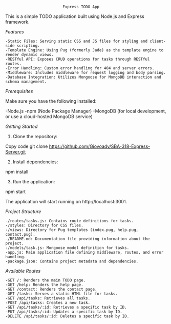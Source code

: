                              Express TODO App


This is a simple TODO application built using Node.js and Express framework.

*Features*

    -Static Files: Serving static CSS and JS files for styling and client-side scripting.
    -Template Engine: Using Pug (formerly Jade) as the template engine to render dynamic views.
    -RESTful API: Exposes CRUD operations for tasks through RESTful routes.
    -Error Handling: Custom error handling for 404 and server errors.
    -Middleware: Includes middleware for request logging and body parsing.
    -Database Integration: Utilizes Mongoose for MongoDB interaction and schema management.


*Prerequisites*

Make sure you have the following installed:

-Node.js
-npm (Node Package Manager)
-MongoDB (for local development, or use a cloud-hosted MongoDB service)

*Getting Started*

1. Clone the repository:


Copy code
git clone https://github.com/Giovoadv/SBA-318-Express-Server.git

2. Install dependencies:

npm install

3. Run the application:

npm start

The application will start running on http://localhost:3001.

*Project Structure*

    -/routes/tasks.js: Contains route definitions for tasks.
    -/styles: Directory for CSS files.
    -/views: Directory for Pug templates (index.pug, help.pug, contact.pug).
    -/README.md: Documentation file providing information about the project.
    -/models/task.js: Mongoose model definition for tasks.
    -app.js: Main application file defining middleware, routes, and error handling.
    -package.json: Contains project metadata and dependencies.

*Available Routes*

    -GET /: Renders the main TODO page.
    -GET /help: Renders the help page.
    -GET /contact: Renders the contact page.
    -GET /tasks: Serves a static HTML file for tasks.
    -GET /api/tasks: Retrieves all tasks.
    -POST /api/tasks: Creates a new task.
    -GET /api/tasks/:id: Retrieves a specific task by ID.
    -PUT /api/tasks/:id: Updates a specific task by ID.
    -DELETE /api/tasks/:id: Deletes a specific task by ID.

